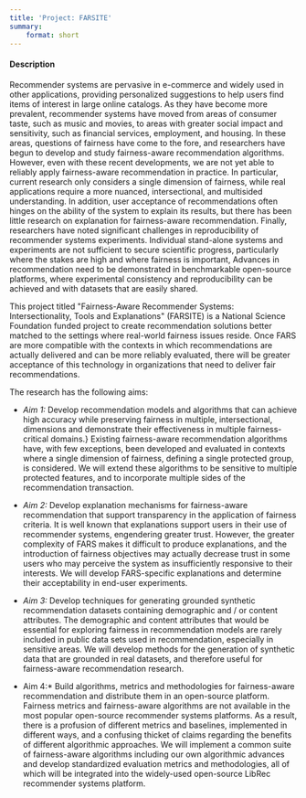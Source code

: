 ```yaml
---
title: 'Project: FARSITE'
summary:
    format: short
---
```


#### Description

Recommender systems are pervasive in e-commerce and widely used in other applications, providing personalized suggestions to help users find items of interest in large online catalogs. As they have become more prevalent, recommender systems have moved from areas of consumer taste, such as music and movies, to areas with greater social impact and sensitivity, such as financial services, employment, and housing. In these areas, questions of fairness have come to the fore, and researchers have begun to develop and study fairness-aware recommendation algorithms. However, even with these recent developments, we are not yet able to reliably apply fairness-aware recommendation in practice. In particular, current research only considers a single dimension of fairness, while real applications require a more nuanced, intersectional, and multisided understanding. In addition, user acceptance of recommendations often hinges on the ability of the system to explain its results, but there has been little research on explanation for fairness-aware recommendation. Finally, researchers have noted significant challenges in reproducibility of recommender systems experiments. Individual stand-alone systems and experiments are not sufficient to secure scientific progress, particularly where the stakes are high and where fairness is important,  Advances in recommendation need to be demonstrated in benchmarkable open-source platforms, where experimental consistency and reproducibility can be achieved and with datasets that are easily shared. 

This project titled "Fairness-Aware Recommender Systems: Intersectionality, Tools and Explanations" (FARSITE) is a National Science Foundation funded project to create recommendation solutions better matched to the settings where real-world fairness issues reside. Once FARS are more compatible with the contexts in which recommendations are actually delivered and can be more reliably evaluated, there will be greater acceptance of this technology in organizations that need to deliver fair recommendations. 

The research has the following aims:

- *Aim 1:* Develop recommendation models and algorithms that can achieve high accuracy while preserving fairness in multiple, intersectional, dimensions and demonstrate their effectiveness in multiple fairness-critical domains.} Existing fairness-aware recommendation algorithms have, with few exceptions, been developed and evaluated in contexts where a single dimension of fairness, defining a single protected group, is considered. We will extend these algorithms to be sensitive to multiple protected features, and to incorporate multiple sides of the recommendation transaction.
    
- *Aim 2:* Develop explanation mechanisms for fairness-aware recommendation that support transparency in the application of fairness criteria. It is well known that explanations support users in their use of recommender systems, engendering greater trust. However, the greater complexity of FARS makes it difficult to produce explanations, and the introduction of fairness objectives may actually decrease trust in some users who may perceive the system as insufficiently responsive to their interests. We will develop FARS-specific explanations and determine their acceptability in end-user experiments.
    
- *Aim 3:* Develop techniques for generating grounded synthetic recommendation datasets containing demographic and / or content attributes. The demographic and content attributes that would be essential for exploring fairness in recommendation models are rarely included in public data sets used in recommendation, especially in sensitive areas. We will develop methods for the generation of synthetic data that are grounded in real datasets, and therefore useful for fairness-aware recommendation research. 
    
- Aim 4:* Build algorithms, metrics and methodologies for fairness-aware recommendation and distribute them in an open-source platform. Fairness metrics and fairness-aware algorithms are not available in the most popular open-source recommender systems  platforms. As a result, there is a profusion of different metrics and baselines, implemented in different ways, and a confusing thicket of claims regarding the benefits of different algorithmic approaches. We will implement a common suite of fairness-aware algorithms including our own algorithmic advances and develop standardized evaluation metrics and methodologies, all of which will be integrated into the widely-used open-source LibRec recommender systems platform.









